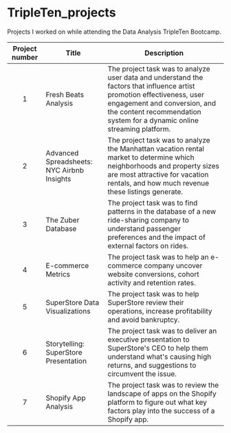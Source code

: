# TripleTen_projects
Projects I worked on while attending the Data Analysis TripleTen Bootcamp.


| Project number | Title | Description |
| :-----------: | ----------- |----------- |
| 1 | Fresh Beats Analysis| The project task was to analyze user data and understand the factors that influence artist promotion effectiveness, user engagement and conversion, and the content recommendation system for a dynamic online streaming platform. |
| 2 | Advanced Spreadsheets: NYC Airbnb Insights | The project task was to analyze the Manhattan vacation rental market to determine which neighborhoods and property sizes are most attractive for vacation rentals, and how much revenue these listings generate. |
| 3 | The Zuber Database | The project task was to find patterns in the database of a new ride-sharing company to understand passenger preferences and the impact of external factors on rides.  |
| 4 | E-commerce Metrics | The project task was to help an e-commerce company uncover website conversions, cohort activity and retention rates. |
| 5 | SuperStore Data Visualizations | The project task was to help SuperStore review their operations, increase profitability and avoid bankruptcy. |
| 6 | Storytelling: SuperStore Presentation | The project task was to deliver an executive presentation to SuperStore's CEO to help them understand what's causing high returns, and suggestions to circumvent the issue. |
| 7 | Shopify App Analysis | The project task was to review the landscape of apps on the Shopify platform to figure out what key factors play into the success of a Shopify app. |
